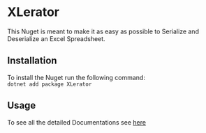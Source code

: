 # XLerator
This Nuget is meant to make it as easy as possible to Serialize and Deserialize an Excel Spreadsheet.

## Installation

To install the Nuget run the following command: <br>
`dotnet add package XLerator`

## Usage

To see all the detailed Documentations see [here](./docs/overview.md)